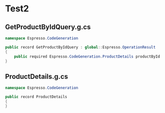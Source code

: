 # Test2

## GetProductByIdQuery.g.cs

```csharp
namespace Espresso.CodeGeneration

public record GetProductByIdQuery : global::Espresso.OperationResult
{
    public required Espresso.CodeGeneration.ProductDetails productById { get; init; }
}

```

## ProductDetails.g.cs

```csharp
namespace Espresso.CodeGeneration

public record ProductDetails
{
}

```

